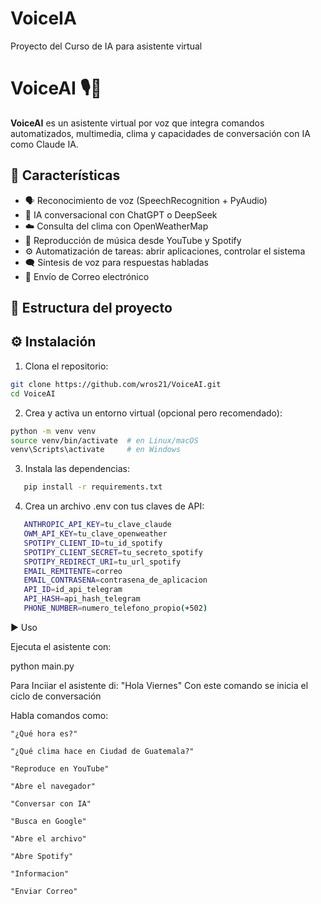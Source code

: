 # VoiceIA
Proyecto del Curso de IA para asistente virtual 

# VoiceAI 🎙️🤖

**VoiceAI** es un asistente virtual por voz que integra comandos automatizados, multimedia, clima y capacidades de conversación con IA como Claude IA.

## 🚀 Características

- 🗣️ Reconocimiento de voz (SpeechRecognition + PyAudio)
- 🧠 IA conversacional con ChatGPT o DeepSeek
- ☁️ Consulta del clima con OpenWeatherMap
- 🎵 Reproducción de música desde YouTube y Spotify
- ⚙️ Automatización de tareas: abrir aplicaciones, controlar el sistema
- 🗨️ Síntesis de voz para respuestas habladas
- 📧 Envío de Correo electrónico

## 📁 Estructura del proyecto


## ⚙️ Instalación

1. Clona el repositorio:

```bash
git clone https://github.com/wros21/VoiceAI.git
cd VoiceAI
```
2. Crea y activa un entorno virtual (opcional pero recomendado):
```bash
python -m venv venv
source venv/bin/activate  # en Linux/macOS
venv\Scripts\activate     # en Windows
```
3. Instala las dependencias:
```bash
   pip install -r requirements.txt
```
4. Crea un archivo .env con tus claves de API:
```bash
   ANTHROPIC_API_KEY=tu_clave_claude
   OWM_API_KEY=tu_clave_openweather
   SPOTIPY_CLIENT_ID=tu_id_spotify
   SPOTIPY_CLIENT_SECRET=tu_secreto_spotify
   SPOTIPY_REDIRECT_URI=tu_url_spotify
   EMAIL_REMITENTE=correo
   EMAIL_CONTRASENA=contrasena_de_aplicacion
   API_ID=id_api_telegram
   API_HASH=api_hash_telegram
   PHONE_NUMBER=numero_telefono_propio(+502)
```
▶️ Uso

Ejecuta el asistente con:

python main.py

Para Inciiar el asistente di: "Hola Viernes"
Con este comando se inicia el ciclo de conversación

Habla comandos como:

    "¿Qué hora es?"

    "¿Qué clima hace en Ciudad de Guatemala?"

    "Reproduce en YouTube"

    "Abre el navegador"

    "Conversar con IA"
    
    "Busca en Google"

    "Abre el archivo"

    "Abre Spotify"

    "Informacion"

    "Enviar Correo"





